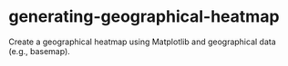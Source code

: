 # generating-geographical-heatmap
Create a geographical heatmap using Matplotlib and geographical data (e.g., basemap).
